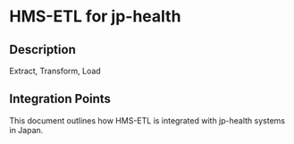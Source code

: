 # HMS-ETL for jp-health

## Description

Extract, Transform, Load

## Integration Points

This document outlines how HMS-ETL is integrated with jp-health systems in Japan.
